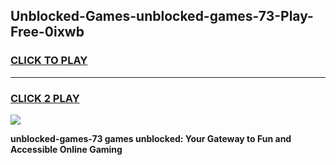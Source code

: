 
## Unblocked-Games-unblocked-games-73-Play-Free-0ixwb
<h3>
<a href="https://premium76.site?title=unblocked-games-73&ref=18A1">CLICK TO PLAY</a></h3>
<hr>

<h3>
<a href="https://premium76.site?title=unblocked-games-73&ref=18A1">CLICK 2 PLAY</a>
  
</h3>

<a href="https://premium76.site?title=unblocked-games-73&ref=18A1"><img src="https://clearcache.store/games.png"></a>


**unblocked-games-73 games unblocked: Your Gateway to Fun and Accessible Online Gaming**
